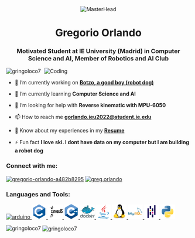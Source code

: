 <div align="center">
  <img src="https://tse3.mm.bing.net/th?id=OIP.By_LE4tPv5OqsvH1s3QZWAHaEK&pid=Api&P=0" alt="MasterHead" width="600" height="320">
</div>

<h1 align="center">Gregorio Orlando</h1>
<h3 align="center">Motivated Student at IE University (Madrid) in Computer Science and AI, Member of Robotics and AI Club</h3>

<img align="right" alt="Coding" width="400" src="http://images6.fanpop.com/image/photos/37200000/Baymax-big-hero-6-37208302-500-500.gif">



<p align="left"> <img src="https://komarev.com/ghpvc/?username=gringoloco7&label=Profile%20views&color=0e75b6&style=flat" alt="gringoloco7" /> </p>

- 🔭 I’m currently working on **[Botzo, a good boy (robot dog)](https://github.com/IERoboticsClub/botzo)**

- 🌱 I’m currently learning **Computer Science and AI**

- 🤝 I’m looking for help with **Reverse kinematic with MPU-6050**

- 📫 How to reach me **gorlando.ieu2022@student.ie.edu**

- 📄 Know about my experiences in my **[Resume](https://drive.google.com/file/d/1V9lLX-SseJfq-6GTA7hIBsJpSe58eJ3D/view)**

- ⚡ Fun fact **I love ski. I dont have data on my computer but I am building a robot dog**

<h3 align="left">Connect with me:</h3>
<p align="left">
<a href="https://linkedin.com/in/gregorio-orlando-a482b8295" target="blank"><img align="center" src="https://raw.githubusercontent.com/rahuldkjain/github-profile-readme-generator/master/src/images/icons/Social/linked-in-alt.svg" alt="gregorio-orlando-a482b8295" height="30" width="40" /></a>
<a href="https://instagram.com/greg.orlando" target="blank"><img align="center" src="https://raw.githubusercontent.com/rahuldkjain/github-profile-readme-generator/master/src/images/icons/Social/instagram.svg" alt="greg.orlando" height="30" width="40" /></a>
</p>

<h3 align="left">Languages and Tools:</h3>
<p align="left"> <a href="https://www.arduino.cc/" target="_blank" rel="noreferrer"> <img src="https://cdn.worldvectorlogo.com/logos/arduino-1.svg" alt="arduino" width="40" height="40"/> </a> <a href="https://www.cprogramming.com/" target="_blank" rel="noreferrer"> <img src="https://raw.githubusercontent.com/devicons/devicon/master/icons/c/c-original.svg" alt="c" width="40" height="40"/> </a> <a href="https://canvasjs.com" target="_blank" rel="noreferrer"> <img src="https://raw.githubusercontent.com/Hardik0307/Hardik0307/master/assets/canvasjs-charts.svg" alt="canvasjs" width="40" height="40"/> </a> <a href="https://www.w3schools.com/cpp/" target="_blank" rel="noreferrer"> <img src="https://raw.githubusercontent.com/devicons/devicon/master/icons/cplusplus/cplusplus-original.svg" alt="cplusplus" width="40" height="40"/> </a> <a href="https://www.docker.com/" target="_blank" rel="noreferrer"> <img src="https://raw.githubusercontent.com/devicons/devicon/master/icons/docker/docker-original-wordmark.svg" alt="docker" width="40" height="40"/> </a> <a href="https://www.java.com" target="_blank" rel="noreferrer"> <img src="https://raw.githubusercontent.com/devicons/devicon/master/icons/java/java-original.svg" alt="java" width="40" height="40"/> </a> <a href="https://www.linux.org/" target="_blank" rel="noreferrer"> <img src="https://raw.githubusercontent.com/devicons/devicon/master/icons/linux/linux-original.svg" alt="linux" width="40" height="40"/> </a> <a href="https://www.mysql.com/" target="_blank" rel="noreferrer"> <img src="https://raw.githubusercontent.com/devicons/devicon/master/icons/mysql/mysql-original-wordmark.svg" alt="mysql" width="40" height="40"/> </a> <a href="https://pandas.pydata.org/" target="_blank" rel="noreferrer"> <img src="https://raw.githubusercontent.com/devicons/devicon/2ae2a900d2f041da66e950e4d48052658d850630/icons/pandas/pandas-original.svg" alt="pandas" width="40" height="40"/> </a> <a href="https://www.python.org" target="_blank" rel="noreferrer"> <img src="https://raw.githubusercontent.com/devicons/devicon/master/icons/python/python-original.svg" alt="python" width="40" height="40"/> </a> </p>

<p><img align="left" src="https://github-readme-stats.vercel.app/api/top-langs?username=gringoloco7&show_icons=true&locale=en&layout=compact" alt="gringoloco7" /></p>

<p>&nbsp;<img align="center" src="https://github-readme-stats.vercel.app/api?username=gringoloco7&show_icons=true&locale=en" alt="gringoloco7" /></p>

